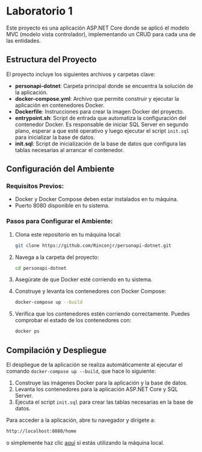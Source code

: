 
# Laboratorio 1

Este proyecto es una aplicación ASP.NET Core donde se aplicó el modelo MVC (modelo vista controlador), implementando un CRUD para cada una de las entidades.

## Estructura del Proyecto

El proyecto incluye los siguientes archivos y carpetas clave:

- **personapi-dotnet**: Carpeta principal donde se encuentra la solución de la aplicación.
- **docker-compose.yml**: Archivo que permite construir y ejecutar la aplicación en contenedores Docker.
- **Dockerfile**: Instrucciones para crear la imagen Docker del proyecto.
- **entrypoint.sh**: Script de entrada que automatiza la configuración del contenedor Docker. Es responsable de iniciar SQL Server en segundo plano, esperar a que esté operativo y luego ejecutar el script `init.sql` para inicializar la base de datos.
- **init.sql**: Script de inicialización de la base de datos que configura las tablas necesarias al arrancar el contenedor.

## Configuración del Ambiente

### Requisitos Previos:
- Docker y Docker Compose deben estar instalados en tu máquina.
- Puerto 8080 disponible en tu sistema.

### Pasos para Configurar el Ambiente:

1. Clona este repositorio en tu máquina local:
    ```bash
    git clone https://github.com/Rinconjr/personapi-dotnet.git
    ```
2. Navega a la carpeta del proyecto:
    ```bash
    cd personapi-dotnet
    ```

3. Asegúrate de que Docker esté corriendo en tu sistema.

4. Construye y levanta los contenedores con Docker Compose:
    ```bash
    docker-compose up --build
    ```

5. Verifica que los contenedores estén corriendo correctamente. Puedes comprobar el estado de los contenedores con:
    ```bash
    docker ps
    ```

## Compilación y Despliegue

El despliegue de la aplicación se realiza automáticamente al ejecutar el comando `docker-compose up --build`, que hace lo siguiente:
1. Construye las imágenes Docker para la aplicación y la base de datos.
2. Levanta los contenedores para la aplicación ASP.NET Core y SQL Server.
3. Ejecuta el script `init.sql` para crear las tablas necesarias en la base de datos.

Para acceder a la aplicación, abre tu navegador y dirígete a:

```bash
http://localhost:8080/home
```

o simplemente haz clic [aquí](http://localhost:8080/home) si estás utilizando la máquina local.

